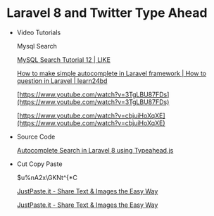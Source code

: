 # Laravel 8 and Twitter Type Ahead

- Video Tutorials
    
    Mysql Search
    
    [MySQL Search Tutorial 12 | LIKE](https://www.youtube.com/watch?v=_RMw4nDTEGs)
    
    [](https://www.youtube.com/results?search_query=twitter+typeahead+laravel)
    
    [How to make simple autocomplete in Laravel framework | How to question in Laravel | learn24bd](https://www.youtube.com/watch?v=cADdc3D3P9k)
    
    [https://www.youtube.com/watch?v=3TgLBU87FDs](https://www.youtube.com/watch?v=3TgLBU87FDs)
    
    [https://www.youtube.com/watch?v=cbjuiHoXqXE](https://www.youtube.com/watch?v=cbjuiHoXqXE)
    
- Source Code
    
    [Autocomplete Search in Laravel 8 using Typeahead.js](https://www.webslesson.info/2021/07/autocomplete-search-in-laravel-8-using-typeaheadjs.html)
    
- Cut Copy Paste
    
    $u%nA2x\GKNt^{*C
    
    [JustPaste.it - Share Text & Images the Easy Way](https://jpst.it/2Pja3)
    
    [JustPaste.it - Share Text & Images the Easy Way](https://jpst.it/2Pjab)